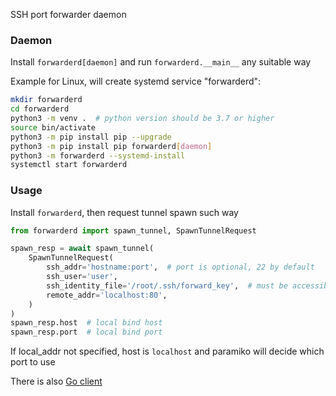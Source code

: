 SSH port forwarder daemon

### Daemon
Install `forwarderd[daemon]` and run `forwarderd.__main__` any suitable way

Example for Linux, will create systemd service "forwarderd":
```bash
mkdir forwarderd
cd forwarderd
python3 -m venv .  # python version should be 3.7 or higher
source bin/activate
python3 -m pip install pip --upgrade
python3 -m pip install pip forwarderd[daemon]
python3 -m forwarderd --systemd-install
systemctl start forwarderd
```

### Usage
Install `forwarderd`, then request tunnel spawn such way
```python
from forwarderd import spawn_tunnel, SpawnTunnelRequest

spawn_resp = await spawn_tunnel(
    SpawnTunnelRequest(
        ssh_addr='hostname:port',  # port is optional, 22 by default
        ssh_user='user',
        ssh_identity_file='/root/.ssh/forward_key',  # must be accessible for daemon
        remote_addr='localhost:80',
    )
)
spawn_resp.host  # local bind host
spawn_resp.port  # local bind port
```

If local_addr not specified, host is `localhost` and
paramiko will decide which port to use

There is also [Go client](https://github.com/elchinchel/gorwarderd)
